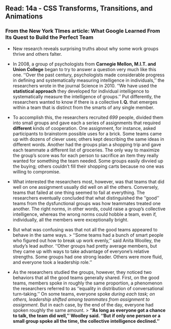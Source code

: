 ## Read: 14a - CSS Transforms, Transitions, and Animations
### From the New York TImes article: What Google Learned From Its Quest to Build the Perfect Team
+ New research reveals surprising truths about why some work groups thrive and others falter.
+ In 2008, a group of psychologists from **Carnegie Mellon, M.I.T. and Union College** began to try to answer a question very much like this one. 
‘‘Over the past century, psychologists made considerable progress in defining and systematically measuring intelligence in individuals,’’ the researchers wrote 
in the journal Science in 2010. ‘‘We have used the **statistical approach** they developed for individual intelligence to systematically measure the intelligence 
of groups.’’ Put differently, the researchers wanted to know if there is a collective **I. Q.** that emerges within a team that is distinct from the smarts of any
single member.
+ To accomplish this, the researchers recruited *699* people, divided them into small groups and gave each a series of assignments that required **different** 
kinds of cooperation. One assignment, for instance, asked participants to brainstorm possible uses for a brick. Some teams came up with dozens of clever uses; others kept describing the same ideas in different words. Another had the groups plan a shopping trip and gave each teammate a different list of groceries. The 
only way to maximize the group’s score was for each person to sacrifice an item they really wanted for something the team needed. Some groups easily divvied up the
buying; others couldn’t fill their shopping carts because no one was willing to compromise.

+ What interested the researchers most, however, was that teams that did well on one assignment usually did well on all the others. Conversely, teams that failed at
one thing seemed to fail at everything. The researchers eventually concluded that what distinguished the ‘‘good’’ teams from the dysfunctional groups was how 
teammates treated one another. The right norms, in other words, could raise a group’s collective intelligence, whereas the wrong norms could hobble a team, even if,
individually, all the members were exceptionally bright. 

+ But what was confusing was that not all the good teams appeared to behave in the same ways. > ‘‘Some teams had a bunch of smart people who figured out how to break up work evenly,’’ said Anita Woolley, the study’s lead author. ‘‘Other groups had pretty average members, but they came up with ways to take advantage of everyone’s relative strengths. Some groups had one strong leader. Others were more fluid, and everyone took a leadership role.’’

+ As the researchers studied the groups, however, they noticed two behaviors that all the good teams generally shared. First, on the good teams, members spoke in roughly the same proportion, a phenomenon the researchers referred to as ‘‘equality in distribution of conversational turn-taking.’’ On some teams, everyone spoke *during each task; on others, leadership shifted among teammates from assignment to assignment*. But in each case, by the end of the day, everyone had spoken roughly the same amount. > **‘‘As long as everyone got a chance to talk, the team did well,’’ Woolley said. ‘‘But if only one person or a small group spoke all the time, the collective intelligence declined.’’**
